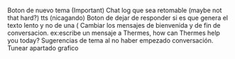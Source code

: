 Boton de nuevo tema  (Important)
Chat log que sea retomable (maybe not that hard?)
tts (nicagando)
Boton de dejar de responder si es que genera el texto lento y no de una (
Cambiar los mensajes de bienvenida y de fin de conversacion. ex:escribe un mensaje a Thermes, how can Thermes help you today?
Sugerencias de tema al no haber empezado conversación. 
Tunear apartado grafico 
